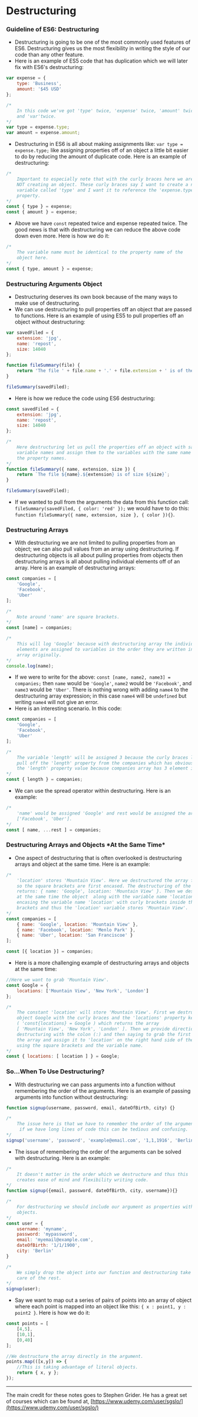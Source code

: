 # Destructuring

### Guideline of ES6: Destructuring

* Destructuring is going to be one of the most commonly used features of ES6. Destructuring gives us the most flexibility in writing the style of our code than any other feature.
* Here is an example of ES5 code that has duplication which we will later fix with ES6's destructuring:

```js
var expense = {
    type: 'Business',
    amount: '$45 USD'
};

/*
    In this code we've got 'type' twice, 'expense' twice, 'amount' twice,
    and 'var'twice.
*/
var type = expense.type;
var amount = expense.amount;
```

* Destructuring in ES6 is all about making assignments like: `var type = expense.type;` like assigning properties off of an object a little bit easier to do by reducing the amount of duplicate code. Here is an example of destructuring:

```js
/*
    Important to especially note that with the curly braces here we are
    NOT creating an object. These curly braces say I want to create a new
    variable called 'type' and I want it to reference the 'expense.type'
    property.
*/
const { type } = expense;
const { amount } = expense;
```

* Above we have `const` repeated twice and expense repeated twice. The good news is that with destructuring we can reduce the above code down even more. Here is how we do it:

```js
/*
    The variable name must be identical to the property name of the
    object here.
*/
const { type, amount } = expense;
```

### Destructuring Arguments Object

* Destructuring deserves its own book because of the many ways to make use of destructuring. 
* We can use destructuring to pull properties off an object that are passed to functions. Here is an example of using ES5 to pull properties off an object without destructuring:

```js
var savedFiled = {
    extension: 'jpg',
    name: 'repost',
    size: 14040
};

function fileSummary(file) {
    return 'The file ' + file.name + '.' + file.extension + ' is of the size ' + file.size;
}

fileSummary(savedFiled);
```

* Here is how we reduce the code using ES6 destructuring:

```js
const savedFiled = {
    extension: 'jpg',
    name: 'repost',
    size: 14040
};

/*
    Here destructuring let us pull the properties off an object with same
    variable names and assign them to the variables with the same name as
    the property names.
*/
function fileSummary({ name, extension, size }) {
    return `The file ${name}.${extension} is of size ${size}`;
}

fileSummary(savedFiled);
```

* If we wanted to pull from the arguments the data from this function call: `fileSummary(savedFiled, { color: 'red' });` we would have to do this: `function fileSummary({ name, extension, size }, { color }){}`.

### Destructuring Arrays

* With destructuring we are not limited to pulling properties from an object; we can also pull values from an array using destructuring. If destructuring objects is all about pulling properties from objects then destructuring arrays is all about pulling individual elements off of an array. Here is an example of destructuring arrays:

```js
const companies = [
    'Google',
    'Facebook',
    'Uber'
];

/*
    Note around 'name' are square brackets.
*/
const [name] = companies;

/*
    This will log 'Google' because with destructuring array the individual
    elements are assigned to variables in the order they are written in the
    array originally.
*/
console.log(name);
```

* If we were to write for the above: `const [name, name2, name3] = companies;` then `name` would be `'Google'`, `name2` would be `'Facebook'`, and `name3` would be `'Uber'`. There is nothing wrong with adding `name4` to the destructuring array expression; in this case `name4` will be `undefined` but writing `name4` will not give an error.
* Here is an interesting scenario. In this code:

```js
const companies = [
    'Google',
    'Facebook',
    'Uber'
];

/*
    The variable 'length' will be assigned 3 because the curly braces literally
    pull off the 'length' property from the companies which has obviously 3 as
    the 'length' property value because companies array has 3 element inside it.
*/
const { length } = companies;
```

* We can use the spread operator within destructuring. Here is an example:

```js
/*
    'name' would be assigned 'Google' and rest would be assigned the array
    ['Facebook', 'Uber'].
*/
const [ name, ...rest ] = companies;
```

### Destructuring Arrays and Objects \*At the Same Time\*

* One aspect of destructuring that is often overlooked is destructuring arrays and object at the same time. Here is an example:

```js
/*
    'location' stores 'Mountain View'. Here we destructured the array first and
    so the square brackets are first encased. The destructuring of the array
    returns: { name: 'Google', location: 'Mountain View' }. Then we destructured
    at the same time the object  along with the variable name 'location' by
    encasing the variable name 'location' with curly brackets inside the square
    brackets and thus the 'location' variable stores 'Mountain View'.    
*/
const companies = [
    { name: 'Google', location: 'Mountain View' },
    { name: 'Facebook', location: 'Menlo Park' },
    { name: 'Uber', location: 'San Franciscoe' }
];

const [{ location }] = companies;
```

* Here is a more challenging example of destructuring arrays and objects at the same time:

```js
//Here we want to grab 'Mountain View'.
const Google = {
    locations: ['Mountain View', 'New York', 'London']
};

/*
    The constant 'location' will store 'Mountain View'. First we destructured the
    object Google with the curly braces and the 'locations' property key 
    ( 'const{locations} = Google ) which returns the array
    [ 'Mountain View', 'New York', 'London' ]. Then we provide directions for the
    destructuring with the colon (:) and then saying to grab the first element in
    the array and assign it to 'location' on the right hand side of the colon
    using the square brackets and the variable name.
*/
const { locations: [ location ] } = Google;
```

### So...When To Use Destructuring?

* With destructuring we can pass arguments into a function without remembering the order of the arguments. Here is an example of passing arguments into function without destructuring:

```js
function signup(username, password, email, dateOfBirth, city) {}

/*
    The issue here is that we have to remember the order of the arguments and
     if we have long lines of code this can be tedious and confusing.
*/
signup('username', 'password', 'example@email.com', '1,1,1916', 'Berlin');
```

* The issue of remembering the order of the arguments can be solved with destructuring. Here is an example:

```js
/*
    It doesn't matter in the order which we destructure and thus this
    creates ease of mind and flexibility writing code.
*/
function signup({email, password, dateOfBirth, city, username}){}

/*
    For destructuring we should include our argument as properties within
    objects.
*/
const user = {
    username: 'myname',
    password: 'mypassword',
    email: 'myemail@example.com',
    dateOfBirth: '1/1/1900',
    city: 'Berlin'
}

/*
    We simply drop the object into our function and destructuring take
    care of the rest.
*/
signup(user);
```

* Say we want to map out a series of pairs of points into an array of object where each point is mapped into an object like this: `{ x : point1, y : point2 }`. Here is how we do it:

```js
const points = [
    [4,5],
    [10,1],
    [0,40]
];

//We destructure the array directly in the argument.
points.map(([x,y]) => {
    //This is taking advantage of literal objects.
    return { x, y };
});
```

---

The main credit for these notes goes to Stephen Grider. He has a great set of courses which can be found at, [https://www.udemy.com/user/sgslo/](https://www.udemy.com/user/sgslo/)

